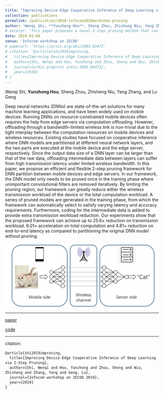 ```yaml
---
title: "Improving Device-Edge Cooperative Inference of Deep Learning via 2-Step Pruning"
collection: publications
permalink: /publication/2018-infocom2019workshop-pruning
author: 'Wenqi Shi, **Yunzhong Hou**, Sheng Zhou, Zhisheng Niu, Yang Zhang, and Lu Geng'
# excerpt: 'This paper proposes a novel 2-step pruning method that can drastically decrease the bandwitdh requirement for transimitting feature map from given layer. In such cases, the network can be partially deployed on mobile devices without increasing bandwidth requirement.'
date: 2019-03-08
venue: 'Infocom workshop on IECOO'
# paperurl: 'https://arxiv.org/abs/1903.03472'
# citation: '@article{shi2019improving,
#   title={Improving Device-Edge Cooperative Inference of Deep Learning via 2-Step Pruning},
#   author={Shi, Wenqi and Hou, Yunzhong and Zhou, Sheng and Niu, Zhisheng and Zhang, Yang and Geng, Lu},
#   journal={arXiv preprint arXiv:1903.03472},
#   year={2019}
# }'
---
```

Wenqi Shi, **Yunzhong Hou**, Sheng Zhou, Zhisheng Niu, Yang Zhang, and Lu Geng

Deep neural networks (DNNs) are state-of-the-art solutions for many machine learning applications, and have been widely used on mobile devices. Running DNNs on resource-constrained mobile devices often requires the help from edge servers via computation offloading. However, offloading through a bandwidth-limited wireless link is non-trivial due to the tight interplay between the computation resources on mobile devices and wireless resources. Existing studies have focused on cooperative inference where DNN models are partitioned at different neural network layers, and the two parts are executed at the mobile device and the edge server, respectively. Since the output data size of a DNN layer can be larger than that of the raw data, offloading intermediate data between layers can suffer from high transmission latency under limited wireless bandwidth. In this paper, we propose an efficient and flexible 2-step pruning framework for DNN partition between mobile devices and edge servers. In our framework, the DNN model only needs to be pruned once in the training phase where unimportant convolutional filters are removed iteratively. By limiting the pruning region, our framework can greatly reduce either the wireless transmission workload of the device or the total computation workload. A series of pruned models are generated in the training phase, from which the framework can automatically select to satisfy varying latency and accuracy requirements. Furthermore, coding for the intermediate data is added to provide extra transmission workload reduction. Our experiments show that the proposed framework can achieve up to 25.6$\times$ reduction on transmission workload, 6.01$\times$ acceleration on total computation and 4.81$\times$ reduction on end-to-end latency as compared to partitioning the original DNN model without pruning.

![alt text](/images/2-step_pruning.png "Device-edge cooperative inference")

---
[paper](https://arxiv.org/pdf/1903.03472.pdf)

[code](https://github.com/hou-yz/pytorch-pruning-2step)

---
citation:
```
@article{shi2019improving,
  title={Improving Device-Edge Cooperative Inference of Deep Learning via 2-Step Pruning},
  author={Shi, Wenqi and Hou, Yunzhong and Zhou, Sheng and Niu, Zhisheng and Zhang, Yang and Geng, Lu},
  journal={Infocom workshop on IECOO 2019},
  year={2019}
}
```